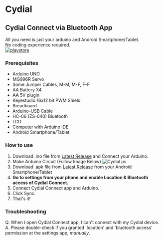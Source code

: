 # Cydial
## Cydial Connect via Bluetooth App
All you need is just your arduino and Android Smartphone/Tablet.  
No coding experience required.    
[![playstore](https://img.shields.io/badge/Google_Play-414141?style=for-the-badge&logo=google-play&logoColor=white)](https://play.google.com/store/apps/details?id=appinventor.ai_hoony6134.Cydial_Beta)

### Prerequisites
* Arduino UNO
* MG996R Servo
* Some Jumper Cables, M-M, M-F, F-F
* AA Battery X4
* AA 5V plugin
* Keyestudio 16x12 bit PWM Shield
* Breadboard
* Arduino-USB Cable
* HC-06 (ZS-040) Bluetooth
* LCD
* Computer with Arduino IDE
* Android Smartphone/Tablet

### How to use
1. Download .ino file from [Latest Release](https://github.com/hoony6134/cydial/releases/tag/1.0) and Connect your Arduino.
2. Make Arduino Circuit (Follow Image Below)
![Cydial ps](https://user-images.githubusercontent.com/65375075/215458242-54d5c1a6-8a85-426b-8d43-ed28f94c2d6b.png)
3. Download .apk file from [Latest Release](https://github.com/hoony6134/cydial/releases/tag/1.0) from your Android Smartphone/Tablet
4. **Go to settings from your phone and enable Location & Bluetooth access of Cydial Connect.**
5. Connect Cydial Connect app and Arduino.
6. Click Sync.
7. That's it!

### Troubleshooting
Q. When I open Cydial Connect app, I can't connect with my Cydial device.  
A. Please double-check if you granted 'location' and 'bluetooth access' permission at the settings app, _manually_.
